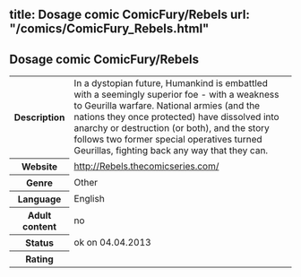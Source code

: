 title: Dosage comic ComicFury/Rebels
url: "/comics/ComicFury_Rebels.html"
---
Dosage comic ComicFury/Rebels
-----------------------------------------

<table class="comicinfo">
<tr>
<th>Description</th><td>In a dystopian future, Humankind is embattled with a seemingly superior foe - with a weakness to Geurilla warfare. National armies (and the nations they once protected) have dissolved into anarchy or destruction (or both), and the story follows two former special operatives turned Geurillas, fighting back any way that they can.</td>
</tr>
<tr>
<th>Website</th><td><a href="http://Rebels.thecomicseries.com/">http://Rebels.thecomicseries.com/</a></td>
</tr>
<tr>
<th>Genre</th><td>Other</td>
</tr>
<tr>
<th>Language</th><td>English</td>
</tr>
<tr>
<th>Adult content</th><td>no</td>
</tr>
<tr>
<th>Status</th><td>ok on 04.04.2013</td>
</tr>
<tr>
<th>Rating</th><td><div class="g-plusone" data-size="standard" data-annotation="bubble"
 data-href="http://Rebels.thecomicseries.com/"></div></td>
</tr>
</table>
<script type="text/javascript">
  (function() {
    var po = document.createElement('script'); po.type = 'text/javascript'; po.async = true;
    po.src = 'https://apis.google.com/js/plusone.js';
    var s = document.getElementsByTagName('script')[0]; s.parentNode.insertBefore(po, s);
  })();
</script>
